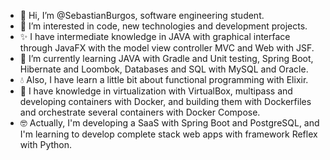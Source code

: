- 👋 Hi, I’m @SebastianBurgos, software engineering student.
- 👀 I’m interested in code, new technologies and development projects.
- ✨ I have intermediate knowledge in JAVA with graphical interface through JavaFX with the model view controller MVC and Web with JSF.
- 🌱 I’m currently learning JAVA with Gradle and Unit testing, Spring Boot, Hibernate and Loombok, Databases and SQL with MySQL and Oracle.
- 💧 Also, I have learn a little bit about functional programming with Elixir.
- 🐋 I have knowledge in virtualization with VirtualBox, multipass and developing containers with Docker, and building them with Dockerfiles and orchestrate several containers with Docker Compose.
- 🤓 Actually, I'm developing a SaaS with Spring Boot and PostgreSQL, and I'm learning to develop complete stack web apps with framework Reflex with Python.

<!---
SebastianBurgos/SebastianBurgos is a ✨ special ✨ repository because its `README.md` (this file) appears on your GitHub profile.
You can click the Preview link to take a look at your changes.
--->
